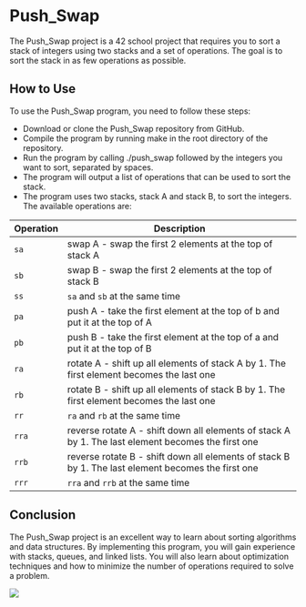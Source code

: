 # Push_Swap
The Push_Swap project is a 42 school project that requires you to sort a stack of integers using two stacks and a set of operations. The goal is to sort the stack in as few operations as possible.

## How to Use
To use the Push_Swap program, you need to follow these steps:
+ Download or clone the Push_Swap repository from GitHub.
+ Compile the program by running make in the root directory of the repository.
+ Run the program by calling ./push_swap followed by the integers you want to sort, separated by spaces.
+ The program will output a list of operations that can be used to sort the stack.
+ The program uses two stacks, stack A and stack B, to sort the integers. The available operations are:

| Operation | Description |
| ------------ | ------------ |
| `sa` | swap A - swap the first 2 elements at the top of stack A |
| `sb` | swap B - swap the first 2 elements at the top of stack B |
| `ss` | `sa` and `sb` at the same time |
| `pa` | push A - take the first element at the top of b and put it at the top of A |
| `pb` | push B - take the first element at the top of a and put it at the top of B |
| `ra` | rotate A - shift up all elements of stack A by 1. The first element becomes the last one |
| `rb` | rotate B - shift up all elements of stack B by 1. The first element becomes the last one |
| `rr` | `ra` and `rb` at the same time |
| `rra` | reverse rotate A - shift down all elements of stack A by 1. The last element becomes the first one |
| `rrb` | reverse rotate B - shift down all elements of stack B by 1. The last element becomes the first one |
| `rrr` | `rra` and `rrb` at the same time |


## Conclusion
The Push_Swap project is an excellent way to learn about sorting algorithms and data structures. By implementing this program, you will gain experience with stacks, queues, and linked lists. You will also learn about optimization techniques and how to minimize the number of operations required to solve a problem.

<img src="https://github.com/anolivei/Push_swap42/blob/main/images/push_swap.gif?raw=true"/>

